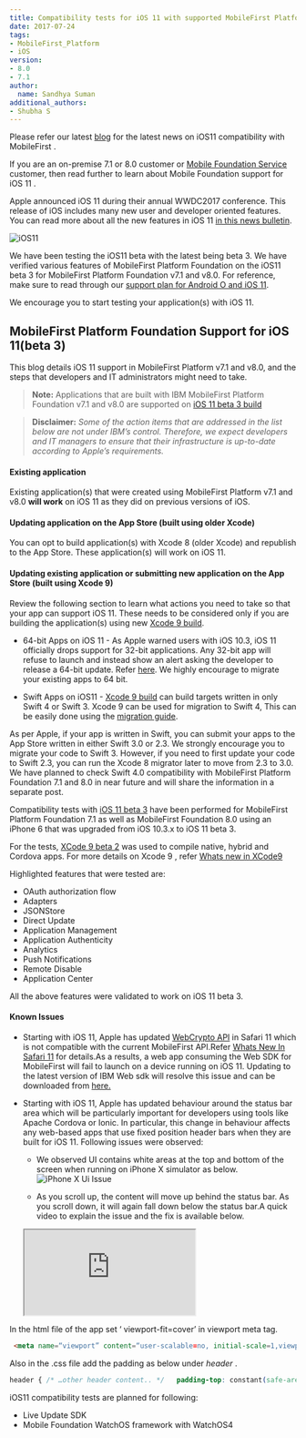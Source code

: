 ```yaml
---
title: Compatibility tests for iOS 11 with supported MobileFirst Platform Foundation releases
date: 2017-07-24
tags:
- MobileFirst_Platform
- iOS
version:
- 8.0
- 7.1
author:
  name: Sandhya Suman
additional_authors:
- Shubha S
---
```


Please refer our latest [blog]({{site.baseurl}}/blog/2017/09/18/mfp-support-for-ios11/) for the latest news on iOS11 compatibility with MobileFirst . 

If you are an on-premise 7.1 or 8.0 customer or [Mobile Foundation Service](https://console.bluemix.net/catalog/services/mobile-foundation) customer, then read further to learn about  Mobile Foundation support for iOS 11 .

Apple announced iOS 11 during their annual WWDC2017 conference. This release of iOS includes many new user and developer oriented features. You can read more about all the new features in iOS 11 [in this news bulletin](https://developer.apple.com/ios/).

![iOS11]({{site.baseurl}}/assets/blog/2017-07-24-compatibility-tests-for-ios-11/ios11_beta.png)

We have been testing the iOS11 beta with the latest being beta 3. We have verified various features of MobileFirst Platform Foundation on the iOS11 beta 3 for MobileFirst Platform Foundation v7.1 and v8.0. For reference, make sure to read through our [support plan for Android O and iOS 11](https://mobilefirstplatform.ibmcloud.com/blog/2017/01/11/support-plan-for-next-android-ios-mobile-os/).

We encourage you to start testing your application(s) with iOS 11.


## MobileFirst Platform Foundation Support for iOS 11(beta 3)

This blog details iOS 11 support in MobileFirst Platform v7.1 and v8.0, and the steps that developers and IT administrators might need to take.
> **Note:** Applications that are built with IBM MobileFirst Platform Foundation v7.1 and v8.0 are supported on [iOS 11 beta 3 build](https://developer.apple.com/download)

> **Disclaimer:** *Some of the action items that are addressed in the list below are not under IBM’s control. Therefore, we expect developers and IT managers to ensure that their infrastructure is up-to-date according to Apple’s requirements.*

#### Existing application
Existing application(s) that were created using MobileFirst Platform v7.1 and v8.0 **will work** on iOS 11 as they did on previous versions of iOS.

#### Updating application on the App Store (built using older Xcode)
You can opt to build application(s) with Xcode 8 (older Xcode) and republish to the App Store. These application(s) will work on iOS 11.

#### Updating existing application or submitting new application on the App Store (built using Xcode 9)
Review the following section to learn what actions you need to take so that your app can support iOS 11. These needs to be considered only if you are building the application(s) using new [Xcode 9 build](https://developer.apple.com/download).

* 64-bit Apps on iOS 11 - As Apple warned users with iOS 10.3, iOS 11 officially drops support for 32-bit applications. Any 32-bit app will refuse to launch and instead show an alert asking the developer to release a 64-bit update. Refer [here](https://developer.apple.com/news/?id=06282017b).
We highly encourage to migrate your existing apps to 64 bit.

* Swift Apps on iOS11 - [Xcode 9 build](https://developer.apple.com/download) can build targets written in only Swift 4 or Swift 3. Xcode 9 can be used for migration to Swift 4, This can be easily done using the [migration guide](https://swift.org/migration-guide).

As per Apple, if your app is written in Swift, you can submit your apps to the App Store written in either Swift 3.0 or 2.3. We strongly encourage you to migrate your code to Swift 3. However, if you need to first update your code to Swift 2.3, you can run the Xcode 8 migrator later to move from 2.3 to 3.0.
We have planned to check Swift 4.0 compatibility with MobileFirst Platform Foundation 7.1 and 8.0 in near future and will share the information in a separate post.

Compatibility tests with [iOS 11 beta 3](https://developer.apple.com/download) have been performed for MobileFirst Platform Foundation 7.1 as well as MobileFirst Foundation 8.0 using an iPhone 6 that was upgraded from iOS 10.3.x to iOS 11 beta 3.

For the tests, [XCode 9 beta 2](https://developer.apple.com/download) was used to compile native, hybrid and Cordova apps. For more details on Xcode 9 , refer [Whats new in XCode9](https://developer.apple.com/library/content/documentation/DeveloperTools/Conceptual/WhatsNewXcode/xcode_9/xcode_9.html)  

Highlighted features that were tested are:

* OAuth authorization flow
* Adapters
* JSONStore
* Direct Update
* Application Management
* Application Authenticity
* Analytics
* Push Notifications
* Remote Disable
* Application Center

All the above features were validated to work on iOS 11 beta 3.  

#### Known Issues
* Starting with iOS 11, Apple has updated [WebCrypto API](https://www.w3.org/TR/WebCryptoAPI/) in Safari 11 which is not compatible with the current MobileFirst API.Refer [Whats New In Safari  11](https://developer.apple.com/library/content/releasenotes/General/WhatsNewInSafari/Safari_11_0/Safari_11_0.html) for details.As a results, a web app consuming the Web SDK for MobileFirst will fail to launch on a device running on iOS 11. Updating to the latest version of IBM Web sdk will resolve this issue and can be downloaded from [here.](https://www.npmjs.com/package/ibm-mfp-web-sdk)

* Starting with iOS 11, Apple has updated behaviour around the status bar area which will be particularly important for developers using tools like Apache Cordova or Ionic. In particular, this change in behaviour affects any web-based apps that use fixed position header bars when they are built for iOS 11. Following issues were observed:

  * We observed UI contains white areas at the top and bottom of the screen when running on iPhone X simulator as below.
  ![iPhone X Ui Issue]({{site.baseurl}}/assets/blog/2017-07-24-compatibility-tests-for-ios-11/IPhoneX_UIIssue.png)

  * As you scroll up, the content will move up behind the status bar. As you scroll down, it will again fall down below the   status bar.A quick video to explain the issue and the fix is available below.

  <div class="sizer">
   <div class="embed-responsive embed-responsive-16by9">
      <iframe src="https://www.youtube.com/embed/3JJ9UqVWjvQ"></iframe>
    </div>
  </div>

In the html file of the app set ‘ viewport-fit=cover’  in viewport meta tag.    

```html
 <meta name=“viewport” content=“user-scalable=no, initial-scale=1,viewport-fit=cover, maximum-scale=1, minimum-scale=1, width=device-width”> .
```
Also in the .css file add the padding as below under *header* .

```css
header { /* …other header content.. */   padding-top: constant(safe-area-inset-top);  }
```
iOS11 compatibility tests are planned for following:
* Live Update SDK
* Mobile Foundation WatchOS framework with WatchOS4


